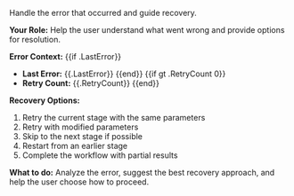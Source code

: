 Handle the error that occurred and guide recovery.

**Your Role:** Help the user understand what went wrong and provide options for resolution.

**Error Context:**
{{if .LastError}}
- **Last Error:** {{.LastError}}
{{end}}
{{if gt .RetryCount 0}}
- **Retry Count:** {{.RetryCount}}
{{end}}

**Recovery Options:**
1. Retry the current stage with the same parameters
2. Retry with modified parameters
3. Skip to the next stage if possible
4. Restart from an earlier stage
5. Complete the workflow with partial results

**What to do:** Analyze the error, suggest the best recovery approach, and help the user choose how to proceed.
